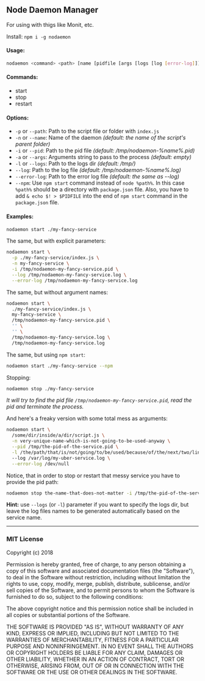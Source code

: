 ## Node Daemon Manager

For using with thigs like Monit, etc. 

Install: `npm i -g nodaemon`

#### Usage:
```sh
nodaemon <command> <path> [name [pidfile [args [logs [log [error-log]]]]]] [options]
```

#### Commands:
- start
- stop
- restart

#### Options:
- `-p` or `--path`: Path to the script file or folder with `index.js`
- `-n` or `--name`: Name of the daemon *(default: the name of the script's parent folder)*
- `-i` or `--pid`: Path to the pid file *(default: /tmp/nodaemon-%name%.pid)*
- `-a` or `--args`: Arguments string to pass to the process *(default: empty)*
- `-l` or `--logs`: Path to the logs dir *(default: /tmp/)*
- `--log`: Path to the log file *(default: /tmp/nodaemon-%name%.log)*
- `--error-log`: Path to the error log file *(default: the same as --log)*
- `--npm`: Use `npm start` command instead of `node %path%`. In this case `%path%` should be a directory with `package.json` file. Also, you have to add `& echo $! > $PIDFILE` into the end of `npm start` command in the `package.json` file.

#### Examples:

```sh
nodaemon start ./my-fancy-service
```

The same, but with explicit parameters:
```sh
nodaemon start \
  -p ./my-fancy-service/index.js \
  -n my-fancy-service \
  -i /tmp/nodaemon-my-fancy-service.pid \
  --log /tmp/nodaemon-my-fancy-service.log \
  --error-log /tmp/nodaemon-my-fancy-service.log
```

The same, but without argument names:
```sh
nodaemon start \
  ./my-fancy-service/index.js \
  my-fancy-service \
  /tmp/nodaemon-my-fancy-service.pid \
  '' \
  '' \
  /tmp/nodaemon-my-fancy-service.log \
  /tmp/nodaemon-my-fancy-service.log
```

The same, but using `npm start`:
```sh
nodaemon start ./my-fancy-service --npm
```

Stopping: 
```sh
nodaemon stop ./my-fancy-service
```
*It will try to find the pid file `/tmp/nodaemon-my-fancy-service.pid`, read the pid and terminate the process.*


And here's a freaky version with some total mess as arguments:
```sh
nodaemon start \
  /some/dir/inside/a/dir/script.js \
  -n very-unique-name-which-is-not-going-to-be-used-anyway \
  --pid /tmp/the-pid-of-the-service.pid \
  -l /the/path/that/is/not/going/to/be/used/because/of/the/next/two/lines
  --log /var/log/my-uber-service.log \
  --error-log /dev/null
```

Notice, that in order to stop or restart that messy service you have to provide the pid path:
```sh
nodaemon stop the-name-that-does-not-matter -i /tmp/the-pid-of-the-service.pid
```

**Hint:** use `--logs` (or `-l`) parameter if you want to specify the logs dir, but leave the log files names to be generated automatically based on the service name.

---

### MIT License

Copyright (c) 2018

Permission is hereby granted, free of charge, to any person obtaining a copy
of this software and associated documentation files (the "Software"), to deal
in the Software without restriction, including without limitation the rights
to use, copy, modify, merge, publish, distribute, sublicense, and/or sell
copies of the Software, and to permit persons to whom the Software is
furnished to do so, subject to the following conditions:

The above copyright notice and this permission notice shall be included in all
copies or substantial portions of the Software.

THE SOFTWARE IS PROVIDED "AS IS", WITHOUT WARRANTY OF ANY KIND, EXPRESS OR
IMPLIED, INCLUDING BUT NOT LIMITED TO THE WARRANTIES OF MERCHANTABILITY,
FITNESS FOR A PARTICULAR PURPOSE AND NONINFRINGEMENT. IN NO EVENT SHALL THE
AUTHORS OR COPYRIGHT HOLDERS BE LIABLE FOR ANY CLAIM, DAMAGES OR OTHER
LIABILITY, WHETHER IN AN ACTION OF CONTRACT, TORT OR OTHERWISE, ARISING FROM,
OUT OF OR IN CONNECTION WITH THE SOFTWARE OR THE USE OR OTHER DEALINGS IN THE
SOFTWARE.

